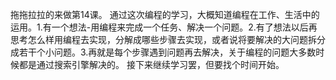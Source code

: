 拖拖拉拉的来做第14课。
通过这次编程的学习，大概知道编程在工作、生活中的运用。1.有一个想法-用编程来完成一个任务、解决一个问题。2.有了想法以后再思考怎么样用编程去实现，分解成哪些步骤去实现，或者说将要解决的大问题拆分成若干个小问题。3.再就是每个步骤遇到问题再去解决，关于编程的问题大多数时候都是通过搜索引擎解决的。
接下来继续学习罢，但要找个时间开始。